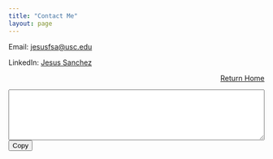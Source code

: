 ```yaml
---
title: "Contact Me"
layout: page 
---
```


Email: [jesusfsa@usc.edu](mailto:jesusfsa@usc.edu)

LinkedIn: [Jesus Sanchez](https://www.linkedin.com/in/jesus-sanchez1/)

<div style="text-align: right;">
  
  <a href="/index">Return Home</a>
  
</div>


<div style="position: relative;">
  <textarea id="codeSnippet" style="width: 100%; height: 100px;">
  
  </textarea>
  <button onclick="copyToClipboard()">Copy</button>
</div>

<script>
  function copyToClipboard() {
    var copyText = document.getElementById("codeSnippet");
    copyText.select();
    copyText.setSelectionRange(0, 99999); // For mobile devices
    document.execCommand("copy");
    alert("Copied the text: " + copyText.value);
  }
</script>
